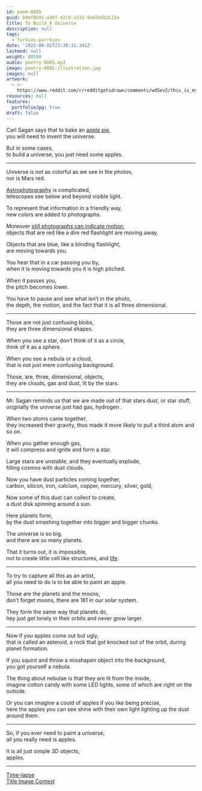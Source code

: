 ```yaml
---
id: poem-0885
guid: b9ef8b91-ad0f-42cd-a331-9ed2e5b2c22a
title: To Build A Universe
description: null
tags:
  - furkies-purrkies
date: '2022-08-02T23:38:31.341Z'
lastmod: null
weight: 88500
audio: poetry-0885.mp3
image: poetry-0885-illustration.jpg
images: null
artwork:
  - >-
    https://www.reddit.com/r/redditgetsdrawn/comments/wd5ev2/this_is_my_kitten/iipu1js/?context=3
resources: null
features:
  portfolioJpg: true
draft: false
---
```


Carl Sagan says that to bake an [apple pie](https://youtu.be/MSce39QSYVo?t=25),\
you will need to invent the universe.

But in some cases,\
to build a universe, you just need some apples.

---

Universe is not as colorful as we see in the photos,\
nor is Mars red.

[Astrophotography](https://en.wikipedia.org/wiki/Astrophotography) is complicated,\
telescopes see below and beyond visible light.

To represent that information in a friendly way,\
new colors are added to photographs.

Moreover [still photographs can indicate motion](https://en.wikipedia.org/wiki/File:Redshift_blueshift.svg),\
objects that are red like a dim red flashlight are moving away.

Objects that are blue, like a blinding flashlight,\
are moving towards you.

You hear that in a car passing you by,\
when it is moving towards you it is high pitched.

When it passes you,\
the pitch becomes lower.

You have to pause and see what isn’t in the photo,\
the depth, the motion, and the fact that it is all three dimensional.

---

Those are not just confusing blobs,\
they are three dimensional shapes.

When you see a star, don’t think of it as a circle,\
think of it as a sphere.

When you see a nebula or a cloud,\
that is not just mere confusing background.

Those, are, three, dimensional, objects,\
they are clouds, gas and dust, lit by the stars.

---

Mr. Sagan reminds us that we are made out of that stars dust, or star stuff,\
originally the universe just had gas, hydrogen .

When two atoms came together,\
they increased their gravity, thus made it more likely to pull a third atom and so on.

When you gather enough gas,\
it will compress and ignite and form a star.

Large stars are unstable, and they eventually explode,\
filling cosmos with dust clouds.

Now you have dust particles coming together,\
carbon, silicon, iron, calcium, copper, mercury, silver, gold,

Now some of this dust can collect to create,\
a dust disk spinning around a sun.

Here planets form,\
by the dust smashing together into bigger and bigger chunks.

The universe is so big,\
and there are so many planets.

That it turns out, it is impossible,\
not to create little cell like structures, and [life](https://www.youtube.com/watch?v=gZpsVSVRsZk).

---

To try to capture all this as an artist,\
all you need to do is to be able to paint an apple.

Those are the planets and the moons,\
don’t forget moons, there are 181 in our solar system.

They form the same way that planets do,\
hey just get lonely in their orbits and never grow larger.

---

Now if you apples come out but ugly,\
that is called an asteroid, a rock that got knocked out of the orbit, during planet formation.

If you squint and throw a misshapen object into the background,\
you got yourself a nebula.

The thing about nebulae is that they are lit from the inside,\
imagine cotton candy with some LED lights, some of which are right on the outside.

Or you can imagine a could of apples if you like being precise,\
here the apples you can see shine with their own light lighting up the dust around them.

---

So, if you ever need to paint a universe,\
all you really need is apples.

It is all just simple 3D objects,\
apples.

---

[Time-lapse](https://youtu.be/WtktgnrmCPk)\
[Title Image Contest](https://www.reddit.com/r/redditgetsdrawn/comments/wd5ev2/this_is_my_kitten/iipu1js/?context=3)
